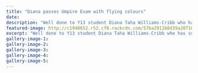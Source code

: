 ```yaml
---
title: "Diana passes Umpire Exam with flying colours"
date: 
description: "Well done to Y13 student Diana Taha Williams-Cribb who has successfully passed with flying colours her Zone Theory Umpires Exam getting 61 out of 62."
featured-image: http://c1940652.r52.cf0.rackcdn.com/57ba2911b8d39a20710015ec/Diana-Taha-Willams-Cribb-cert-Umpire-exam-15-Aug-2016.jpg
excerpt: "Well done to Y13 student Diana Taha Williams-Cribb who has successfully passed with flying colours her Zone Theory Umpires Exam getting 61 out of 62."
gallery-image-1: 
gallery-image-2: 
gallery-image-3: 
gallery-image-4: 
gallery-image-5: 
---
```

